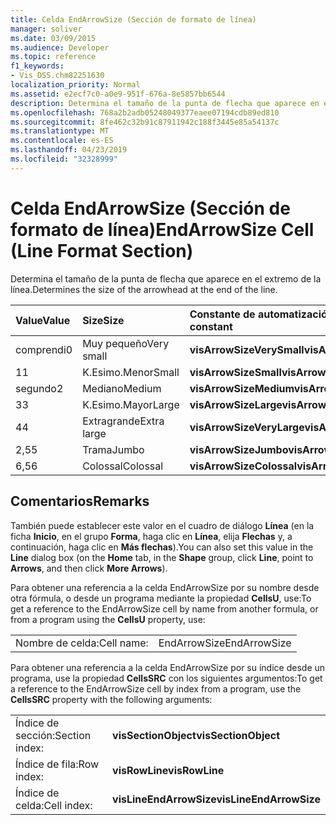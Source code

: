 ```yaml
---
title: Celda EndArrowSize (Sección de formato de línea)
manager: soliver
ms.date: 03/09/2015
ms.audience: Developer
ms.topic: reference
f1_keywords:
- Vis_DSS.chm82251630
localization_priority: Normal
ms.assetid: e2ecf7c0-a0e9-951f-676a-8e5857bb6544
description: Determina el tamaño de la punta de flecha que aparece en el extremo de la línea.
ms.openlocfilehash: 768a2b2adb05248049377eaee07194cdb89ed810
ms.sourcegitcommit: 8fe462c32b91c87911942c188f3445e85a54137c
ms.translationtype: MT
ms.contentlocale: es-ES
ms.lasthandoff: 04/23/2019
ms.locfileid: "32328999"
---
```

# <a name="endarrowsize-cell-line-format-section"></a><span data-ttu-id="96b57-103">Celda EndArrowSize (Sección de formato de línea)</span><span class="sxs-lookup"><span data-stu-id="96b57-103">EndArrowSize Cell (Line Format Section)</span></span>

<span data-ttu-id="96b57-104">Determina el tamaño de la punta de flecha que aparece en el extremo de la línea.</span><span class="sxs-lookup"><span data-stu-id="96b57-104">Determines the size of the arrowhead at the end of the line.</span></span>
  
|<span data-ttu-id="96b57-105">**Value**</span><span class="sxs-lookup"><span data-stu-id="96b57-105">**Value**</span></span>|<span data-ttu-id="96b57-106">**Size**</span><span class="sxs-lookup"><span data-stu-id="96b57-106">**Size**</span></span>|<span data-ttu-id="96b57-107">**Constante de automatización**</span><span class="sxs-lookup"><span data-stu-id="96b57-107">**Automation constant**</span></span>|
|:-----|:-----|:-----|
|<span data-ttu-id="96b57-108">comprendi</span><span class="sxs-lookup"><span data-stu-id="96b57-108">0</span></span>  <br/> |<span data-ttu-id="96b57-109">Muy pequeño</span><span class="sxs-lookup"><span data-stu-id="96b57-109">Very small</span></span>  <br/> |<span data-ttu-id="96b57-110">**visArrowSizeVerySmall**</span><span class="sxs-lookup"><span data-stu-id="96b57-110">**visArrowSizeVerySmall**</span></span> <br/> |
|<span data-ttu-id="96b57-111">1</span><span class="sxs-lookup"><span data-stu-id="96b57-111">1</span></span>  <br/> |<span data-ttu-id="96b57-112">K.Esimo.Menor</span><span class="sxs-lookup"><span data-stu-id="96b57-112">Small</span></span>  <br/> |<span data-ttu-id="96b57-113">**visArrowSizeSmall**</span><span class="sxs-lookup"><span data-stu-id="96b57-113">**visArrowSizeSmall**</span></span> <br/> |
|<span data-ttu-id="96b57-114">segundo</span><span class="sxs-lookup"><span data-stu-id="96b57-114">2</span></span>  <br/> |<span data-ttu-id="96b57-115">Mediano</span><span class="sxs-lookup"><span data-stu-id="96b57-115">Medium</span></span>  <br/> |<span data-ttu-id="96b57-116">**visArrowSizeMedium**</span><span class="sxs-lookup"><span data-stu-id="96b57-116">**visArrowSizeMedium**</span></span> <br/> |
|<span data-ttu-id="96b57-117">3</span><span class="sxs-lookup"><span data-stu-id="96b57-117">3</span></span>  <br/> |<span data-ttu-id="96b57-118">K.Esimo.Mayor</span><span class="sxs-lookup"><span data-stu-id="96b57-118">Large</span></span>  <br/> |<span data-ttu-id="96b57-119">**visArrowSizeLarge**</span><span class="sxs-lookup"><span data-stu-id="96b57-119">**visArrowSizeLarge**</span></span> <br/> |
|<span data-ttu-id="96b57-120">4</span><span class="sxs-lookup"><span data-stu-id="96b57-120">4</span></span>  <br/> |<span data-ttu-id="96b57-121">Extragrande</span><span class="sxs-lookup"><span data-stu-id="96b57-121">Extra large</span></span>  <br/> |<span data-ttu-id="96b57-122">**visArrowSizeVeryLarge**</span><span class="sxs-lookup"><span data-stu-id="96b57-122">**visArrowSizeVeryLarge**</span></span> <br/> |
|<span data-ttu-id="96b57-123">2,5</span><span class="sxs-lookup"><span data-stu-id="96b57-123">5</span></span>  <br/> |<span data-ttu-id="96b57-124">Trama</span><span class="sxs-lookup"><span data-stu-id="96b57-124">Jumbo</span></span>  <br/> |<span data-ttu-id="96b57-125">**visArrowSizeJumbo**</span><span class="sxs-lookup"><span data-stu-id="96b57-125">**visArrowSizeJumbo**</span></span> <br/> |
|<span data-ttu-id="96b57-126">6,5</span><span class="sxs-lookup"><span data-stu-id="96b57-126">6</span></span>  <br/> |<span data-ttu-id="96b57-127">Colossal</span><span class="sxs-lookup"><span data-stu-id="96b57-127">Colossal</span></span>  <br/> |<span data-ttu-id="96b57-128">**visArrowSizeColossal**</span><span class="sxs-lookup"><span data-stu-id="96b57-128">**visArrowSizeColossal**</span></span> <br/> |
   
## <a name="remarks"></a><span data-ttu-id="96b57-129">Comentarios</span><span class="sxs-lookup"><span data-stu-id="96b57-129">Remarks</span></span>

<span data-ttu-id="96b57-130">También puede establecer este valor en el cuadro de diálogo **Línea** (en la ficha **Inicio**, en el grupo **Forma**, haga clic en **Línea**, elija **Flechas** y, a continuación, haga clic en **Más flechas**).</span><span class="sxs-lookup"><span data-stu-id="96b57-130">You can also set this value in the **Line** dialog box (on the **Home** tab, in the **Shape** group, click **Line**, point to **Arrows**, and then click **More Arrows**).</span></span>
  
<span data-ttu-id="96b57-131">Para obtener una referencia a la celda EndArrowSize por su nombre desde otra fórmula, o desde un programa mediante la propiedad **CellsU**, use:</span><span class="sxs-lookup"><span data-stu-id="96b57-131">To get a reference to the EndArrowSize cell by name from another formula, or from a program using the **CellsU** property, use:</span></span> 
  
|||
|:-----|:-----|
|<span data-ttu-id="96b57-132">Nombre de celda:</span><span class="sxs-lookup"><span data-stu-id="96b57-132">Cell name:</span></span>  <br/> |<span data-ttu-id="96b57-133">EndArrowSize</span><span class="sxs-lookup"><span data-stu-id="96b57-133">EndArrowSize</span></span>  <br/> |
   
<span data-ttu-id="96b57-134">Para obtener una referencia a la celda EndArrowSize por su índice desde un programa, use la propiedad **CellsSRC** con los siguientes argumentos:</span><span class="sxs-lookup"><span data-stu-id="96b57-134">To get a reference to the EndArrowSize cell by index from a program, use the **CellsSRC** property with the following arguments:</span></span> 
  
|||
|:-----|:-----|
|<span data-ttu-id="96b57-135">Índice de sección:</span><span class="sxs-lookup"><span data-stu-id="96b57-135">Section index:</span></span>  <br/> |<span data-ttu-id="96b57-136">**visSectionObject**</span><span class="sxs-lookup"><span data-stu-id="96b57-136">**visSectionObject**</span></span> <br/> |
|<span data-ttu-id="96b57-137">Índice de fila:</span><span class="sxs-lookup"><span data-stu-id="96b57-137">Row index:</span></span>  <br/> |<span data-ttu-id="96b57-138">**visRowLine**</span><span class="sxs-lookup"><span data-stu-id="96b57-138">**visRowLine**</span></span> <br/> |
|<span data-ttu-id="96b57-139">Índice de celda:</span><span class="sxs-lookup"><span data-stu-id="96b57-139">Cell index:</span></span>  <br/> |<span data-ttu-id="96b57-140">**visLineEndArrowSize**</span><span class="sxs-lookup"><span data-stu-id="96b57-140">**visLineEndArrowSize**</span></span> <br/> |
   

